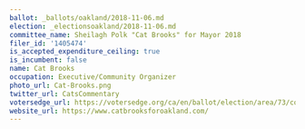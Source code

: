 ```yaml
---
ballot: _ballots/oakland/2018-11-06.md
election: _electionsoakland/2018-11-06.md
committee_name: Sheilagh Polk "Cat Brooks" for Mayor 2018
filer_id: '1405474'
is_accepted_expenditure_ceiling: true
is_incumbent: false
name: Cat Brooks
occupation: Executive/Community Organizer
photo_url: Cat-Brooks.png
twitter_url: CatsCommentary
votersedge_url: https://votersedge.org/ca/en/ballot/election/area/73/contests/contest/17342/candidate/139768?&county=alameda%20county&election_authority_id=1
website_url: https://www.catbrooksforoakland.com/
---
```


